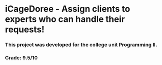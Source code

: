 # iCageDoree - Assign clients to experts who can handle their requests!

### This project was developed for the college unit Programming II.

### Grade: 9.5/10
